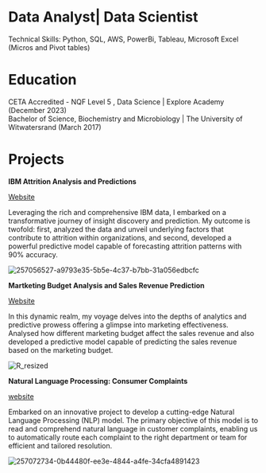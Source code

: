 # **Data Analyst| Data Scientist**

Technical Skills: Python, SQL, AWS, PowerBi, Tableau, Microsoft Excel (Micros and Pivot tables)

# **Education**


CETA Accredited - NQF Level 5 , Data Science | Explore Academy (December 2023)                                                                                                                                                                                                                
Bachelor of Science, Biochemistry and Microbiology | The University of Witwatersrand (March 2017)

# **Projects**

**IBM Attrition Analysis and Predictions**

[Website](https://github.com/Tshifhumulo10/IBM-Employee-Attrition)

 Leveraging the rich and comprehensive IBM data, I embarked on a transformative journey of insight discovery and prediction. My outcome is twofold: first, analyzed the data and unveil underlying factors that contribute to attrition within organizations, and second, developed a powerful predictive model capable of forecasting attrition patterns with 90% accuracy. 

![257056527-a9793e35-5b5e-4c37-b7bb-31a056edbcfc](https://github.com/Tshifhumulo10/IBM-Employee-Attrition/assets/115041717/05f9da09-6c80-4684-a925-c677ca4052ff)

**Martketing Budget Analysis and Sales Revenue Prediction**

[Website](https://github.com/Tshifhumulo10/Martketing-Analysis-and-Revenue-Prediction)

In this dynamic realm, my voyage delves into the depths of analytics and predictive prowess offering a glimpse into  marketing effectiveness. Analysed how different marketing budget affect the sales revenue and also developed a predictive model capable of predicting  the sales revenue based on the marketing budget. 

![R_resized](https://github.com/Tshifhumulo10/Consumer_Complaints_NLP/assets/115041717/3f5ce8de-55d9-4988-861b-48c56df02c24) 

**Natural Language Processing: Consumer Complaints**

[website](https://github.com/Tshifhumulo10/Consumer_Complaints_NLP)

Embarked on an innovative project to develop a cutting-edge Natural Language Processing (NLP) model. The primary objective of this model is to read and comprehend natural language in customer complaints, enabling us to automatically route each complaint to the right department or team for efficient and tailored resolution.

![257072734-0b44480f-ee3e-4844-a4fe-34cfa4891423](https://github.com/Tshifhumulo10/Consumer_Complaints_NLP/assets/115041717/5b37c3b8-e1a4-48d5-b397-e51e6bb3beac)


